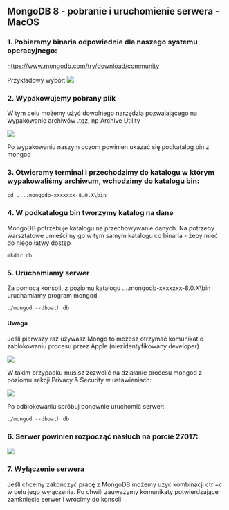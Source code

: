 ## MongoDB 8 - pobranie i uruchomienie serwera - MacOS

### 1. Pobieramy binaria odpowiednie dla naszego systemu operacyjnego:
https://www.mongodb.com/try/download/community

Przykładowy wybór:
![](https://i.imgur.com/JzGNUHn.png)

### 2. Wypakowujemy pobrany plik
W tym celu możemy użyć dowolnego narzędzia pozwalającego na wypakowanie archiwów .tgz, np Archive Utility

![](https://i.imgur.com/4R9C4rc.png)

Po wypakowaniu naszym oczom powinien ukazać się podkatalog bin z mongod

### 3. Otwieramy terminal i przechodzimy do katalogu w którym wypakowaliśmy archiwum, wchodzimy do katalogu bin:
```
cd ....mongodb-xxxxxxx-8.0.X\bin
```

### 4. W podkatalogu bin tworzymy katalog na dane
MongoDB potrzebuje katalogu na przechowywanie danych. Na potrzeby warsztatowe umieścimy go w tym samym katalogu co binaria - żeby mieć do niego łatwy dostęp

```
mkdir db
```

### 5. Uruchamiamy serwer
Za pomocą konsoli, z poziomu katalogu ....mongodb-xxxxxxx-8.0.X\bin uruchamiamy program mongod.

```
./mongod --dbpath db
```

#### Uwaga
Jeśli pierwszy raz używasz Mongo to możesz otrzymać komunikat o zablokowaniu procesu przez Apple (niezidentyfikowany developer) 

![](https://i.imgur.com/ChQRHo0.png)

W takim przypadku musisz zezwolić na działanie procesu mongod z poziomu sekcji Privacy & Security w ustawieniach:

![](https://i.imgur.com/ULmHv5b.png)

Po odblokowaniu spróbuj ponownie uruchomić serwer:
```
./mongod --dbpath db
```

### 6. Serwer powinien rozpocząć nasłuch na porcie 27017:

![](https://i.imgur.com/8dStgcX.jpeg)

### 7. Wyłączenie serwera
Jeśli chcemy zakończyć pracę z MongoDB możemy użyć kombinacji ctrl+c w celu jego wyłączenia. Po chwili zauważymy komunikaty potwierdzające zamknięcie serwer i wrócimy do konsoli

